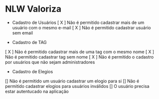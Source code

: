 # NLW Valoriza

- Cadastro de Usuários
[ X ] Não é permitido cadastrar mais de um usuário com o mesmo e-mail
[ X ] Não é permitido cadastrar usuário sem email

- Cadastro de TAG

[ X ] Não é permitido cadastrar mais de uma tag com o mesmo nome
[ X ] Não é permitido cadastrar tag sem nome
[ X ] Não é permitido o cadastro por usuários que não sejam administradores

- Cadastro de Elegios

[] Não é permitido um usuário cadastrar um elogio para si
[] Não é permitido cadastrar elogios para usuários inválidos
[] O usuário precisa estar autentucado na aplicação
